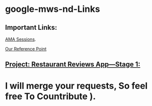 
# google-mws-nd-Links



## Important Links:

[AMA Sessions](https://github.com/rothdennis/Google-Developer-Nanodegree-Scholarship).

[Our Reference Point](https://sites.google.com/knowlabs.com/gdnd2017/home?utm_medium=email&utm_campaign=sch_600_2018-02-15_nd024_phase2-firstday-mobileweb&utm_source=blueshift&utm_content=sch_600_2018-02-15_nd024_phase2-firstday-mobileweb&bsft_eid=42ea23e6-f7ea-4b49-8b3d-cff9bb55f36f&bsft_clkid=af34f93c-9449-4f5c-b560-19e549928330&bsft_uid=5d2d24e3-c38d-4286-96e4-0c7d365007b7&bsft_mid=8ba756ca-2354-421e-9b6d-a8a046b8943a)

## [Project: Restaurant Reviews App—Stage 1:](https://github.com/khaledkzy/google-mws-challenge-nd-Links/blob/master/PART-1.md)






# I will merge your requests, So feel free To Countribute ).




